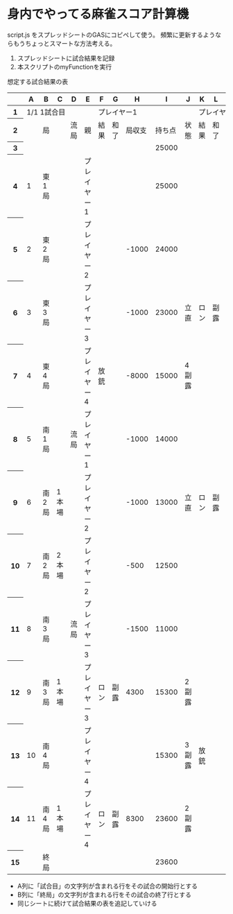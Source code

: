 # 身内でやってる麻雀スコア計算機

script.js をスプレッドシートのGASにコピペして使う。
頻繁に更新するようならもうちょっとスマートな方法考える。

1. スプレッドシートに試合結果を記録
2. 本スクリプトのmyFunctionを実行

想定する試合結果の表

<table class="waffle" cellspacing="0" cellpadding="0"><thead><tr><th class="row-header freezebar-origin-ltr"></th><th id="845849110C0" style="width:100px;" class="column-headers-background">A</th><th id="845849110C1" style="width:100px;" class="column-headers-background">B</th><th id="845849110C2" style="width:100px;" class="column-headers-background">C</th><th id="845849110C3" style="width:100px;" class="column-headers-background">D</th><th id="845849110C4" style="width:100px;" class="column-headers-background">E</th><th id="845849110C5" style="width:100px;" class="column-headers-background">F</th><th id="845849110C6" style="width:100px;" class="column-headers-background">G</th><th id="845849110C7" style="width:100px;" class="column-headers-background">H</th><th id="845849110C8" style="width:100px;" class="column-headers-background">I</th><th id="845849110C9" style="width:100px;" class="column-headers-background">J</th><th id="845849110C10" style="width:100px;" class="column-headers-background">K</th><th id="845849110C11" style="width:100px;" class="column-headers-background">L</th><th id="845849110C12" style="width:100px;" class="column-headers-background">M</th><th id="845849110C13" style="width:100px;" class="column-headers-background">N</th><th id="845849110C14" style="width:100px;" class="column-headers-background">O</th><th id="845849110C15" style="width:100px;" class="column-headers-background">P</th><th id="845849110C16" style="width:100px;" class="column-headers-background">Q</th><th id="845849110C17" style="width:100px;" class="column-headers-background">R</th><th id="845849110C18" style="width:100px;" class="column-headers-background">S</th><th id="845849110C19" style="width:100px;" class="column-headers-background">T</th><th id="845849110C20" style="width:100px;" class="column-headers-background">U</th><th id="845849110C21" style="width:100px;" class="column-headers-background">V</th><th id="845849110C22" style="width:100px;" class="column-headers-background">W</th><th id="845849110C23" style="width:100px;" class="column-headers-background">X</th><th id="845849110C24" style="width:100px;" class="column-headers-background">Y</th></tr></thead><tbody><tr style="height: 20px"><th id="845849110R0" style="height: 20px;" class="row-headers-background"><div class="row-header-wrapper" style="line-height: 20px">1</div></th><td class="s0" dir="ltr" colspan="5">1/1 1試合目</td><td class="s1" dir="ltr" colspan="5"> プレイヤー1</td><td class="s1" dir="ltr" colspan="5"> プレイヤー2</td><td class="s1" dir="ltr" colspan="5"> プレイヤー3</td><td class="s1" dir="ltr" colspan="5"> プレイヤー4</td></tr><tr style="height: 20px"><th id="845849110R1" style="height: 20px;" class="row-headers-background"><div class="row-header-wrapper" style="line-height: 20px">2</div></th><td class="s2" dir="ltr"></td><td class="s3" dir="ltr" colspan="2">局</td><td class="s3" dir="ltr">流局</td><td class="s3" dir="ltr">親</td><td class="s4" dir="ltr">結果</td><td class="s4" dir="ltr">和了</td><td class="s4" dir="ltr">局収支</td><td class="s4" dir="ltr">持ち点</td><td class="s3" dir="ltr">状態</td><td class="s4" dir="ltr">結果</td><td class="s4" dir="ltr">和了</td><td class="s4" dir="ltr">局収支</td><td class="s4" dir="ltr">持ち点</td><td class="s3" dir="ltr">状態</td><td class="s4" dir="ltr">結果</td><td class="s4" dir="ltr">和了</td><td class="s4" dir="ltr">局収支</td><td class="s4" dir="ltr">持ち点</td><td class="s3" dir="ltr">状態</td><td class="s4" dir="ltr">結果</td><td class="s4" dir="ltr">和了</td><td class="s4" dir="ltr">局収支</td><td class="s4" dir="ltr">持ち点</td><td class="s3" dir="ltr">状態</td></tr><tr style="height: 20px"><th id="845849110R2" style="height: 20px;" class="row-headers-background"><div class="row-header-wrapper" style="line-height: 20px">3</div></th><td class="s5" dir="ltr"></td><td class="s6" dir="ltr" colspan="2"></td><td class="s6" dir="ltr"></td><td class="s6" dir="ltr"></td><td class="s7" dir="ltr"></td><td class="s7" dir="ltr"></td><td class="s7" dir="ltr"></td><td class="s5" dir="ltr">25000</td><td class="s6" dir="ltr"></td><td class="s7" dir="ltr"></td><td class="s7" dir="ltr"></td><td class="s7" dir="ltr"></td><td class="s5" dir="ltr">25000</td><td class="s6" dir="ltr"></td><td class="s7" dir="ltr"></td><td class="s7" dir="ltr"></td><td class="s7" dir="ltr"></td><td class="s5" dir="ltr">25000</td><td class="s6" dir="ltr"></td><td class="s7" dir="ltr"></td><td class="s7" dir="ltr"></td><td class="s7" dir="ltr"></td><td class="s5" dir="ltr">25000</td><td class="s6" dir="ltr"></td></tr><tr style="height: 20px"><th id="845849110R3" style="height: 20px;" class="row-headers-background"><div class="row-header-wrapper" style="line-height: 20px">4</div></th><td class="s8" dir="ltr">1</td><td class="s9" dir="ltr">東1局</td><td class="s1"></td><td class="s1" dir="ltr"></td><td class="s1" dir="ltr"> プレイヤー1</td><td class="s10"></td><td class="s10"></td><td class="s11"></td><td class="s8" dir="ltr">25000</td><td class="s1"></td><td class="s10"></td><td class="s10"></td><td class="s11"></td><td class="s8" dir="ltr">25000</td><td class="s1" dir="ltr">3副露</td><td class="s10" dir="ltr">放銃</td><td class="s10"></td><td class="s8" dir="ltr">-1300</td><td class="s8" dir="ltr">23700</td><td class="s1" dir="ltr">3副露</td><td class="s10" dir="ltr">ロン</td><td class="s10" dir="ltr">立直</td><td class="s8" dir="ltr">2300</td><td class="s8" dir="ltr">26300</td><td class="s1" dir="ltr">立直</td></tr><tr style="height: 20px"><th id="845849110R4" style="height: 20px;" class="row-headers-background"><div class="row-header-wrapper" style="line-height: 20px">5</div></th><td class="s8" dir="ltr">2</td><td class="s9" dir="ltr">東2局</td><td class="s1"></td><td class="s1" dir="ltr"></td><td class="s1" dir="ltr"> プレイヤー2</td><td class="s10"></td><td class="s10"></td><td class="s8" dir="ltr">-1000</td><td class="s8" dir="ltr">24000</td><td class="s1"></td><td class="s10"></td><td class="s10"></td><td class="s8" dir="ltr">-2000</td><td class="s8" dir="ltr">23000</td><td class="s1"></td><td class="s10" dir="ltr">ツモ</td><td class="s10" dir="ltr">立直</td><td class="s8" dir="ltr">4000</td><td class="s8" dir="ltr">27700</td><td class="s1" dir="ltr">立直</td><td class="s10"></td><td class="s10"></td><td class="s8" dir="ltr">-1000</td><td class="s8" dir="ltr">25300</td><td class="s1"></td></tr><tr style="height: 20px"><th id="845849110R5" style="height: 20px;" class="row-headers-background"><div class="row-header-wrapper" style="line-height: 20px">6</div></th><td class="s8" dir="ltr">3</td><td class="s9" dir="ltr">東3局</td><td class="s1"></td><td class="s1" dir="ltr"></td><td class="s1" dir="ltr"> プレイヤー3</td><td class="s10"></td><td class="s10"></td><td class="s8" dir="ltr">-1000</td><td class="s8" dir="ltr">23000</td><td class="s1" dir="ltr">立直</td><td class="s10" dir="ltr">ロン</td><td class="s10" dir="ltr">副露</td><td class="s8" dir="ltr">2600</td><td class="s8" dir="ltr">26600</td><td class="s1" dir="ltr">1副露</td><td class="s10" dir="ltr">放銃</td><td class="s10"></td><td class="s8" dir="ltr">-2600</td><td class="s8" dir="ltr">25100</td><td class="s1" dir="ltr">1副露</td><td class="s10"></td><td class="s10"></td><td class="s11"></td><td class="s8" dir="ltr">25300</td><td class="s1"></td></tr><tr style="height: 20px"><th id="845849110R6" style="height: 20px;" class="row-headers-background"><div class="row-header-wrapper" style="line-height: 20px">7</div></th><td class="s8" dir="ltr">4</td><td class="s9" dir="ltr">東4局</td><td class="s1"></td><td class="s1" dir="ltr"></td><td class="s1" dir="ltr"> プレイヤー4</td><td class="s10" dir="ltr">放銃</td><td class="s10"></td><td class="s8" dir="ltr">-8000</td><td class="s8" dir="ltr">15000</td><td class="s1" dir="ltr">4副露</td><td class="s10"></td><td class="s10"></td><td class="s11"></td><td class="s8" dir="ltr">26600</td><td class="s1" dir="ltr">3副露</td><td class="s10" dir="ltr">ロン</td><td class="s10" dir="ltr">立直</td><td class="s8" dir="ltr">9000</td><td class="s8" dir="ltr">33100</td><td class="s1" dir="ltr">立直</td><td class="s10"></td><td class="s10"></td><td class="s11"></td><td class="s8" dir="ltr">25300</td><td class="s1" dir="ltr">3副露</td></tr><tr style="height: 20px"><th id="845849110R7" style="height: 20px;" class="row-headers-background"><div class="row-header-wrapper" style="line-height: 20px">8</div></th><td class="s8" dir="ltr">5</td><td class="s9" dir="ltr">南1局</td><td class="s1"></td><td class="s1" dir="ltr">流局</td><td class="s1" dir="ltr"> プレイヤー1</td><td class="s10" dir="ltr"></td><td class="s10"></td><td class="s8" dir="ltr">-1000</td><td class="s8" dir="ltr">14000</td><td class="s1" dir="ltr"></td><td class="s10" dir="ltr"></td><td class="s10"></td><td class="s8" dir="ltr">-1000</td><td class="s8" dir="ltr">25600</td><td class="s1"></td><td class="s10" dir="ltr"></td><td class="s10"></td><td class="s8" dir="ltr">-1000</td><td class="s8" dir="ltr">32100</td><td class="s1" dir="ltr">1副露</td><td class="s10" dir="ltr">聴牌</td><td class="s10"></td><td class="s8" dir="ltr">2000</td><td class="s8" dir="ltr">27300</td><td class="s1" dir="ltr">立直</td></tr><tr style="height: 20px"><th id="845849110R8" style="height: 20px;" class="row-headers-background"><div class="row-header-wrapper" style="line-height: 20px">9</div></th><td class="s8" dir="ltr">6</td><td class="s9" dir="ltr">南2局</td><td class="s1" dir="ltr">1本場</td><td class="s1"></td><td class="s1" dir="ltr"> プレイヤー2</td><td class="s10" dir="ltr"></td><td class="s10" dir="ltr"></td><td class="s8" dir="ltr">-1000</td><td class="s8" dir="ltr">13000</td><td class="s1" dir="ltr">立直</td><td class="s10">ロン</td><td class="s10">副露</td><td class="s8">20300</td><td class="s8" dir="ltr">45900</td><td class="s1" dir="ltr">1副露</td><td class="s10"></td><td class="s10"></td><td class="s11"></td><td class="s8" dir="ltr">32100</td><td class="s1" dir="ltr">1副露</td><td class="s10" dir="ltr">放銃</td><td class="s10"></td><td class="s8" dir="ltr">-20300</td><td class="s8" dir="ltr">9000</td><td class="s1"></td></tr><tr style="height: 20px"><th id="845849110R9" style="height: 20px;" class="row-headers-background"><div class="row-header-wrapper" style="line-height: 20px">10</div></th><td class="s8" dir="ltr">7</td><td class="s9" dir="ltr">南2局</td><td class="s1" dir="ltr">2本場</td><td class="s1" dir="ltr"></td><td class="s1" dir="ltr"> プレイヤー2</td><td class="s10"></td><td class="s10"></td><td class="s8" dir="ltr">-500</td><td class="s8" dir="ltr">12500</td><td class="s1"></td><td class="s10"></td><td class="s10"></td><td class="s8" dir="ltr">-700</td><td class="s8" dir="ltr">45200</td><td class="s1"></td><td class="s10" dir="ltr"></td><td class="s10"></td><td class="s8" dir="ltr">-500</td><td class="s8" dir="ltr">31600</td><td class="s1" dir="ltr"></td><td class="s10" dir="ltr">ツモ</td><td class="s10" dir="ltr">副露</td><td class="s8" dir="ltr">1700</td><td class="s8" dir="ltr">10700</td><td class="s1" dir="ltr">1副露</td></tr><tr style="height: 20px"><th id="845849110R10" style="height: 20px;" class="row-headers-background"><div class="row-header-wrapper" style="line-height: 20px">11</div></th><td class="s8" dir="ltr">8</td><td class="s9" dir="ltr">南3局</td><td class="s1"></td><td class="s1" dir="ltr">流局</td><td class="s1" dir="ltr"> プレイヤー3</td><td class="s10" dir="ltr"></td><td class="s10"></td><td class="s8" dir="ltr">-1500</td><td class="s8" dir="ltr">11000</td><td class="s1"></td><td class="s10" dir="ltr"></td><td class="s10"></td><td class="s8" dir="ltr">-1500</td><td class="s8" dir="ltr">43700</td><td class="s1"></td><td class="s10" dir="ltr">聴牌</td><td class="s10"></td><td class="s8" dir="ltr">500</td><td class="s8" dir="ltr">32100</td><td class="s1" dir="ltr">立直</td><td class="s10" dir="ltr">聴牌</td><td class="s10"></td><td class="s8" dir="ltr">500</td><td class="s8" dir="ltr">11200</td><td class="s1" dir="ltr">立直</td></tr><tr style="height: 20px"><th id="845849110R11" style="height: 20px;" class="row-headers-background"><div class="row-header-wrapper" style="line-height: 20px">12</div></th><td class="s8" dir="ltr">9</td><td class="s9" dir="ltr">南3局</td><td class="s1" dir="ltr">1本場</td><td class="s1"></td><td class="s1" dir="ltr"> プレイヤー3</td><td class="s10" dir="ltr">ロン</td><td class="s10" dir="ltr">副露</td><td class="s8" dir="ltr">4300</td><td class="s8" dir="ltr">15300</td><td class="s1" dir="ltr">2副露</td><td class="s10"></td><td class="s10"></td><td class="s11"></td><td class="s8" dir="ltr">43700</td><td class="s1"></td><td class="s10" dir="ltr">放銃</td><td class="s10"></td><td class="s8" dir="ltr">-2300</td><td class="s8" dir="ltr">29800</td><td class="s1"></td><td class="s10"></td><td class="s10"></td><td class="s11"></td><td class="s8" dir="ltr">11200</td><td class="s1"></td></tr><tr style="height: 20px"><th id="845849110R12" style="height: 20px;" class="row-headers-background"><div class="row-header-wrapper" style="line-height: 20px">13</div></th><td class="s8" dir="ltr">10</td><td class="s9" dir="ltr">南4局</td><td class="s1"></td><td class="s1"></td><td class="s1" dir="ltr"> プレイヤー4</td><td class="s10"></td><td class="s10"></td><td class="s11"></td><td class="s8" dir="ltr">15300</td><td class="s1" dir="ltr">3副露</td><td class="s10" dir="ltr">放銃</td><td class="s10"></td><td class="s8" dir="ltr">-1500</td><td class="s8" dir="ltr">42200</td><td class="s1" dir="ltr">3副露</td><td class="s10"></td><td class="s10"></td><td class="s11"></td><td class="s8" dir="ltr">29800</td><td class="s1" dir="ltr">1副露</td><td class="s10" dir="ltr">ロン</td><td class="s10" dir="ltr">副露</td><td class="s8" dir="ltr">1500</td><td class="s8" dir="ltr">12700</td><td class="s1" dir="ltr">2副露</td></tr><tr style="height: 20px"><th id="845849110R13" style="height: 20px;" class="row-headers-background"><div class="row-header-wrapper" style="line-height: 20px">14</div></th><td class="s8" dir="ltr">11</td><td class="s9" dir="ltr">南4局</td><td class="s1" dir="ltr">1本場</td><td class="s1"></td><td class="s1" dir="ltr"> プレイヤー4</td><td class="s10" dir="ltr">ロン</td><td class="s10" dir="ltr">副露</td><td class="s8" dir="ltr">8300</td><td class="s8" dir="ltr">23600</td><td class="s1" dir="ltr">2副露</td><td class="s10"></td><td class="s10"></td><td class="s11"></td><td class="s8" dir="ltr">42200</td><td class="s1" dir="ltr">3副露</td><td class="s10"></td><td class="s10"></td><td class="s11"></td><td class="s8" dir="ltr">29800</td><td class="s1"></td><td class="s10" dir="ltr">放銃</td><td class="s10"></td><td class="s8" dir="ltr">-8300</td><td class="s8" dir="ltr">4400</td><td class="s1" dir="ltr">1副露</td></tr><tr style="height: 20px"><th id="845849110R14" style="height: 20px;" class="row-headers-background"><div class="row-header-wrapper" style="line-height: 20px">15</div></th><td class="s12"></td><td class="s13" dir="ltr">終局</td><td class="s14"></td><td class="s14"></td><td class="s14"></td><td class="s15"></td><td class="s15"></td><td class="s16"></td><td class="s12" dir="ltr">23600</td><td class="s14"></td><td class="s15"></td><td class="s15"></td><td class="s16"></td><td class="s12" dir="ltr">42200</td><td class="s14"></td><td class="s15"></td><td class="s15"></td><td class="s16"></td><td class="s12" dir="ltr">29800</td><td class="s14"></td><td class="s15"></td><td class="s15"></td><td class="s16"></td><td class="s12" dir="ltr">4400</td><td class="s14"></td></tr></tbody></table>

- A列に「試合目」の文字列が含まれる行をその試合の開始行とする
- B列に「終局」の文字列が含まれる行をその試合の終了行とする
- 同じシートに続けて試合結果の表を追記していける

